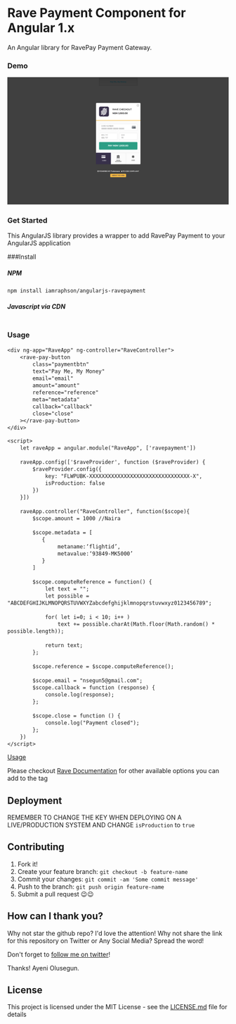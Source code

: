 # Rave Payment Component for Angular 1.x
An Angular library for RavePay Payment Gateway.

### Demo
![Demo Image](Demo.png?raw=true "Demo Image")

### Get Started

This AngularJS library provides a wrapper to add RavePay Payment to your AngularJS application

###Install

##### NPM
```
npm install iamraphson/angularjs-ravepayment
```

##### Javascript via CDN
```

```

### Usage

```
<div ng-app="RaveApp" ng-controller="RaveController">
    <rave-pay-button
        class="paymentbtn"
        text="Pay Me, My Money"
        email="email"
        amount="amount"
        reference="reference"
        meta="metadata"
        callback="callback"
        close="close"
    ></rave-pay-button>
</div>
```
```
<script>
    let raveApp = angular.module("RaveApp", ['ravepayment'])

    raveApp.config(['$raveProvider', function ($raveProvider) {
        $raveProvider.config({
            key: "FLWPUBK-XXXXXXXXXXXXXXXXXXXXXXXXXXXXXXXX-X",
            isProduction: false
        })
    }])

    raveApp.controller("RaveController", function($scope){
        $scope.amount = 1000 //Naira

	    $scope.metadata = [
		   {
		        metaname:‘flightid’,
		        metavalue:‘93849-MK5000’
           }
		]

	    $scope.computeReference = function() {
            let text = "";
            let possible = "ABCDEFGHIJKLMNOPQRSTUVWXYZabcdefghijklmnopqrstuvwxyz0123456789";

            for( let i=0; i < 10; i++ )
                text += possible.charAt(Math.floor(Math.random() * possible.length));

            return text;
        };

	    $scope.reference = $scope.computeReference();

	    $scope.email = "nsegun5@gmail.com";
	    $scope.callback = function (response) {
		    console.log(response);
	    };

	    $scope.close = function () {
		    console.log("Payment closed");
	    };
    })
</script>
```
[Usage](index.html)

Please checkout [Rave Documentation](https://flutterwavedevelopers.readme.io/v1.0/reference#introduction) for other available options you can add to the tag

## Deployment
REMEMBER TO CHANGE THE KEY WHEN DEPLOYING ON A LIVE/PRODUCTION SYSTEM AND CHANGE `isProduction` to `true`

## Contributing
1. Fork it!
2. Create your feature branch: `git checkout -b feature-name`
3. Commit your changes: `git commit -am 'Some commit message'`
4. Push to the branch: `git push origin feature-name`
5. Submit a pull request 😉😉

## How can I thank you?

Why not star the github repo? I'd love the attention! Why not share the link for this repository on Twitter or Any Social Media? Spread the word!

Don't forget to [follow me on twitter](https://twitter.com/iamraphson)!

Thanks!
Ayeni Olusegun.

## License
This project is licensed under the MIT License - see the [LICENSE.md](LICENSE) file for details


